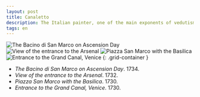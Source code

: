 ```yaml
---
layout: post
title: Canaletto
description: The Italian painter, one of the main exponents of vedutism.
tags: en
---
```


![The Bacino di San Marco on Ascension Day][1]
![View of the entrance to the Arsenal][2]
![Piazza San Marco with the Basilica][3]
![Entrance to the Grand Canal, Venice][4]
{: .grid-container }

- *The Bacino di San Marco on Ascension Day*. 1734.
- *View of the entrance to the Arsenal*. 1732.
- *Piazza San Marco with the Basilica*. 1730.
- *Entrance to the Grand Canal, Venice*. 1730.


[1]: /assets/images/notes/9/the-bacino-di-san-marco-on-ascension-day-canaletto.jpg
[2]: /assets/images/notes/9/view-of-the-entrance-to-the-arsenal-canaletto.jpg
[3]: /assets/images/notes/9/piazza-san-marco-with-the-basilica-canaletto.jpg
[4]: /assets/images/notes/9/entrance-to-the-grand-canal-venice-canaletto.jpg
